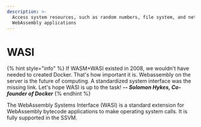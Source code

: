 ```yaml
---
description: >-
  Access system resources, such as random numbers, file system, and network from
  WebAssembly applications
---
```


# WASI

{% hint style="info" %}
If WASM+WASI existed in 2008, we wouldn't have needed to created Docker. That's how important it is. Webassembly on the server is the future of computing. A standardized system interface was the missing link. Let's hope WASI is up to the task! _**-- Solomon Hykes, Co-founder of Docker**_
{% endhint %}

The WebAssembly Systems Interface \(WASI\) is a standard extension for WebAssembly bytecode applications to make operating system calls. It is fully supported in the SSVM.

